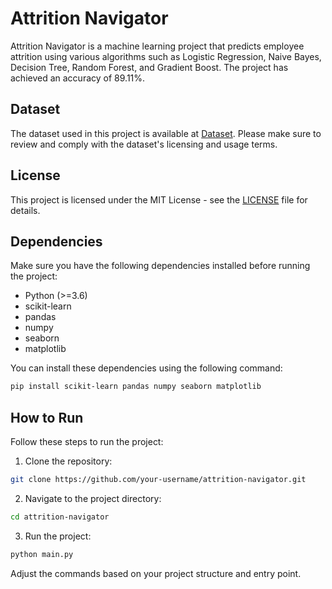 # Attrition Navigator

Attrition Navigator is a machine learning project that predicts employee attrition using various algorithms such as Logistic Regression, Naive Bayes, Decision Tree, Random Forest, and Gradient Boost. The project has achieved an accuracy of 89.11%.

## Dataset

The dataset used in this project is available at [Dataset](https://www.kaggle.com/datasets/pavansubhasht/ibm-hr-analytics-attrition-dataset). Please make sure to review and comply with the dataset's licensing and usage terms.

## License

This project is licensed under the MIT License - see the [LICENSE](LICENSE) file for details.

## Dependencies

Make sure you have the following dependencies installed before running the project:

- Python (>=3.6)
- scikit-learn
- pandas
- numpy
- seaborn
- matplotlib

You can install these dependencies using the following command:

```bash
pip install scikit-learn pandas numpy seaborn matplotlib
```

## How to Run

Follow these steps to run the project:

1. Clone the repository:

```bash
git clone https://github.com/your-username/attrition-navigator.git
```

2. Navigate to the project directory:

```bash
cd attrition-navigator
```

3. Run the project:

```bash
python main.py
```

Adjust the commands based on your project structure and entry point.

